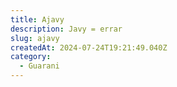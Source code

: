 ```yaml
---
title: Ajavy
description: Javy = errar
slug: ajavy
createdAt: 2024-07-24T19:21:49.040Z
category:
  - Guarani
---
```


